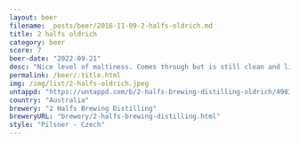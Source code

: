 ```yaml
---
layout: beer
filename: _posts/beer/2016-11-09-2-halfs-oldrich.md
title: 2 halfs oldrich
category: beer
score: 7
beer-date: "2022-09-21"
desc: "Nice level of maltiness. Comes through but is still clean and light"
permalink: /beer/:title.html
img: /img/list/2-halfs-oldrich.jpeg
untappd: "https://untappd.com/b/2-halfs-brewing-distilling-oldrich/4983672"
country: "Australia"
brewery: "2 Halfs Brewing Distilling"
breweryURL: "brewery/2-halfs-brewing-distilling.html"
style: "Pilsner - Czech"
---
```

